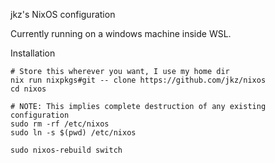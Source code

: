 jkz's NixOS configuration


Currently running on a windows machine inside WSL.

Installation

```
# Store this wherever you want, I use my home dir
nix run nixpkgs#git -- clone https://github.com/jkz/nixos
cd nixos

# NOTE: This implies complete destruction of any existing configuration
sudo rm -rf /etc/nixos
sudo ln -s $(pwd) /etc/nixos

sudo nixos-rebuild switch
```
